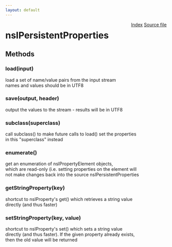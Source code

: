 ```yaml
---
layout: default
---
```

<div class='links' style='float:right'><a href="../index.html">Index</a>
<a href="http://dxr.mozilla.org/mozilla-central/source/xpcom/ds/nsIPersistentProperties2.idl">Source file</a>
</div>

# nsIPersistentProperties #

## Methods ##

### load(input) ###
  
load a set of name/value pairs from the input stream  
names and values should be in UTF8  
  

### save(output, header) ###
  
output the values to the stream - results will be in UTF8  
  

### subclass(superclass) ###
  
call subclass() to make future calls to load() set the properties  
in this "superclass" instead  
  

### enumerate() ###
  
get an enumeration of nsIPropertyElement objects,  
which are read-only (i.e. setting properties on the element will  
not make changes back into the source nsIPersistentProperties  
  

### getStringProperty(key) ###
  
shortcut to nsIProperty's get() which retrieves a string value  
directly (and thus faster)  
  

### setStringProperty(key, value) ###
  
shortcut to nsIProperty's set() which sets a string value  
directly (and thus faster). If the given property already exists,  
then the old value will be returned  
  
